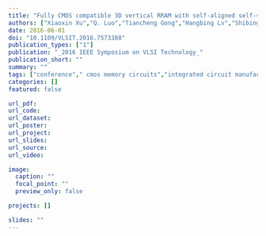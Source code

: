 ```yaml
---
title: "Fully CMOS compatible 3D vertical RRAM with self-aligned self-selective cell enabling sub-5nm scaling"
authors: ["Xiaoxin Xu","Q. Luo","Tiancheng Gong","Hangbing Lv","Shibing Long","Qi Liu","S. S. Chung","underlineJing Li","Ming Liu"]
date: 2016-06-01
doi: "10.1109/VLSIT.2016.7573388"
publication_types: ["1"]
publication: "_2016 IEEE Symposium on VLSI Technology_"
publication_short: ""
summary: ""
tags: ["conference"," cmos memory circuits","integrated circuit manufacture","resistive ram","cmos","rram","self-aligned self-selective cell","size 5 nm","vertical resistive switching memory","etching","hafnium compounds","leakage currents","programming","resistance","three-dimensional displays","threshold voltage"]
categories: []
featured: false

url_pdf:
url_code:
url_dataset:
url_poster:
url_project:
url_slides:
url_source:
url_video:

image:
  caption: ""
  focal_point: ""
  preview_only: false

projects: []

slides: ""
---
```


